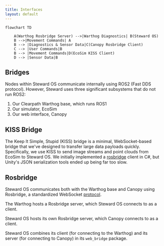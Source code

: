 ```yaml
---
title: Interfaces
layout: default
---
```


```mermaid
flowchart TD

    A(Warthog Rosbridge Server) -->|Warthog Diagnostics| B(Steward OS)
    B -->|Movement Commands| A
    B --> |Diagnostics & Sensor Data|C(Canopy Rosbridge Client)
    C --> |User Commands|B
    B --> |Movement Commands|D(EcoSim KISS Client)
    D --> |Sensor Data|B
```

## Bridges

Nodes within Steward OS communicate internally using ROS2 (Fast DDS protocol). However, Steward uses three significant subsystems that do not run ROS2:

1. Our Clearpath Warthog base, which runs ROS1
2. Our simulator, EcoSim
3. Our web interface, Canopy

## KISS Bridge
The Keep It Simple, Stupid (KISS) bridge is a minimal, WebSocket-based bridge that we've designed to transfer large data payloads quickly. Specifically, we use KISS to send image streams and point clouds from EcoSim to Steward OS. We initially implemented a [rosbridge](https://github.com/RobotWebTools/rosbridge_suite) client in C#, but Unity's JSON serialization tools ended up being far too slow.

## Rosbridge
Steward OS communicates both with the Warthog base and Canopy using Rosbridge, a standardized WebSocket [protocol](https://github.com/RobotWebTools/rosbridge_suite/blob/ros2/ROSBRIDGE_PROTOCOL.md).

The Warthog hosts a Rosbridge server, which Steward OS connects to as a client.

Steward OS hosts its own Rosbridge server, which Canopy connects to as a client.

Steward OS combines its client (for connecting to the Warthog) and its server (for connecting to Canopy) in its `web_bridge` package.
